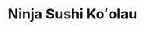 ---
layout: place
title: "Ninja Sushi Koʻolau"
permalink: /hawaii/kaneohe/ninja-sushi-ko-olau.html
stateAbbr: HI
stateName: Hawaii
cityName: Kaneohe
place_id: ChIJCZ7bEEJqAHwR4pAk57ydJwk
photos:
  - name: >-
      places/ChIJCZ7bEEJqAHwR4pAk57ydJwk/photos/AUy1YQ3t6rf9E2EoQibvOkJKIa2o2DyWpJOVT0kGXQ-TnERmmHt3QwsAmtpR3YFl1kTTnJGGlfdjDX9ZH8hM3uYWGMCC8XMxrlLEvBNjRqsqHtedz0KsrQg35OsCmSUt_aoN7r-eZ4mwG1-U7Qfk-JjaB-YlBiJ10p3gDKoh_roBshg0xvhubuYQNlAmdd-8Uzg-dUV673rhDOMkezQZ1zDYG-2CNzoAhFb2n38NBxyr4_KaPRrMWpQmUoHQ5Aja_bZQMH1LTax0ghCiHmUDVn21n7f8kmcVWtGtz6tmmEKJDehl-g
    widthPx: 2048
    heightPx: 1842
    authorAttributions:
      - displayName: Ninja Sushi Koolau
        uri: https://maps.google.com/maps/contrib/102248303974639818333
        photoUri: >-
          https://lh3.googleusercontent.com/a/ACg8ocL9aene0CLG5iBd5iNJ0wrNsxgebDodFJ2fqMxDzqh-YrhoQg=s100-p-k-no-mo
    flagContentUri: >-
      https://www.google.com/local/imagery/report/?cb_client=maps_api_places.places_api&image_key=!1e10!2sAF1QipOLt9UDduyeyBpiWNAIcrB9QBYYbhcAjpU2Nc1B&hl=en-US
    googleMapsUri: >-
      https://www.google.com/maps/place//data=!3m4!1e2!3m2!1sAF1QipOLt9UDduyeyBpiWNAIcrB9QBYYbhcAjpU2Nc1B!2e10!4m2!3m1!1s0x7c006a4210db9e09:0x9279dbce72490e2
  - name: >-
      places/ChIJCZ7bEEJqAHwR4pAk57ydJwk/photos/AUy1YQ3rdo5FmslD5zqM58gxJ4GvtaRLw711ahndSV5S3pTjUiMkY20ALuJD_t7GS4dZX4j_W0boz7NJ0zTFhXanAgbzz8gmc0bN810TNhFdIaUkaIZfCKSeSFjPjRxYzERE_nKG1XDysQfopyOwUPCRTyt81oFl6bAIWPesfmqALU_9_k7lQXl26YqxQ_NLGU-1oYhstTX-wBj5iO-oX5yddZkLcJwtMynqNaF0ZOvIxRzrCOXgCxP6fnCgpKljczm6kwAYY-JZZKqvFXfQoVGmJBgJdYy2iv0OviSjEhpgn_qSpw
    widthPx: 1417
    heightPx: 1076
    authorAttributions:
      - displayName: Ninja Sushi Koolau
        uri: https://maps.google.com/maps/contrib/102248303974639818333
        photoUri: >-
          https://lh3.googleusercontent.com/a/ACg8ocL9aene0CLG5iBd5iNJ0wrNsxgebDodFJ2fqMxDzqh-YrhoQg=s100-p-k-no-mo
    flagContentUri: >-
      https://www.google.com/local/imagery/report/?cb_client=maps_api_places.places_api&image_key=!1e10!2sAF1QipMWj0eLCAZ_dwAVcW1YAwMoKNDol2noHaPpiwXb&hl=en-US
    googleMapsUri: >-
      https://www.google.com/maps/place//data=!3m4!1e2!3m2!1sAF1QipMWj0eLCAZ_dwAVcW1YAwMoKNDol2noHaPpiwXb!2e10!4m2!3m1!1s0x7c006a4210db9e09:0x9279dbce72490e2
  - name: >-
      places/ChIJCZ7bEEJqAHwR4pAk57ydJwk/photos/AUy1YQ3EavoOi0emcUfC2f5vuM8WL_EKbihf7qlsvHZh1eZamiKXH4-sYED-5SoweQPgrfqxYv8N9myK7-7OKlC-o6s6qT0tGOTFV5OfDQBVm9cSNI_Ur0THXvYMC3KfkvNkTf86C0S3Y6zcMoSNWkELk4a4dKnIoHz9FqBcLJLjY8xMGECrHDGm8-m_HFfto678qOTZTz7GowXFkTEbSff0Mw_MmQ_EiZ3_Q9di_A-3693v6at_y_0ViGd6zy0JbWaE-GVp0k3RG3J4cuKSVidPKVn1HTchQTxUMzMzMscx8BirWMyDj7OoAWqKaZSVpJZHMY_LbDJ4QvKwq12TraNvs-OLo4E6hUfxefY4DNdT3lkj5k0zQoW1PNx9uY4N3_0LBfTUl568GrIB0n4-E_ioPLdjMgxCvpCdMD8d8U4TpqFmOw
    widthPx: 4800
    heightPx: 3937
    authorAttributions:
      - displayName: Me.
        uri: https://maps.google.com/maps/contrib/114726118144704462883
        photoUri: >-
          https://lh3.googleusercontent.com/a-/ALV-UjVpM1YlH7ihe4F2GTXFzpH9wpw6cwRvqSaBhjoSPKFo-_thqRa0=s100-p-k-no-mo
    flagContentUri: >-
      https://www.google.com/local/imagery/report/?cb_client=maps_api_places.places_api&image_key=!1e10!2sCIHM0ogKEICAgIDPmJ7CLw&hl=en-US
    googleMapsUri: >-
      https://www.google.com/maps/place//data=!3m4!1e2!3m2!1sCIHM0ogKEICAgIDPmJ7CLw!2e10!4m2!3m1!1s0x7c006a4210db9e09:0x9279dbce72490e2
  - name: >-
      places/ChIJCZ7bEEJqAHwR4pAk57ydJwk/photos/AUy1YQ0JnXvWcVVtMCit8eQP-h3qbYw_KTq2Jj0VD9Yc0Vs2KzuckNPDdi3oyB9v5wq5NenfJ0UXTnPSBme82KH3Q7xn53xZSI4XrxS-5p_mMHidv2Xn7ErOUbQ60HcE5dm38bT7hB4AK5adsipvFN_Rf__2j-F277Z21km73dIbsaIJvdOOe3ICUqDWi9iRbDvVZ9XNRnB2WUL7M0vI_1BcYmAdskGC06tMU_WnYHXNn8padKCp9fohaMD9LfVLYocUNsOF3V4oYe_pPu5VlfijM4qiWdRpM2SL8QVjNH6o4cYYdwUGlyjqT7_eld0fr8f3X_fm2hlZvyg1zb3KMehD5xAYoiSPoXz_fPBusWmtpxFWuVDGMFLexk-x3RVTpefisJO2eCtQqJqH0s3qrqkS4SGATiFfQ_MryqWlJGhwHZs_UG4
    widthPx: 4032
    heightPx: 3024
    authorAttributions:
      - displayName: M. F.
        uri: https://maps.google.com/maps/contrib/111431110075704763309
        photoUri: >-
          https://lh3.googleusercontent.com/a/ACg8ocIzkwTITHzHjvNU6uAcle-dbZjhdIF3PFGTonEsaukdeYH8EA=s100-p-k-no-mo
    flagContentUri: >-
      https://www.google.com/local/imagery/report/?cb_client=maps_api_places.places_api&image_key=!1e10!2sCIHM0ogKEICAgIDUr7_OlQE&hl=en-US
    googleMapsUri: >-
      https://www.google.com/maps/place//data=!3m4!1e2!3m2!1sCIHM0ogKEICAgIDUr7_OlQE!2e10!4m2!3m1!1s0x7c006a4210db9e09:0x9279dbce72490e2
  - name: >-
      places/ChIJCZ7bEEJqAHwR4pAk57ydJwk/photos/AUy1YQ2Kfh4VTT2Wu6bQUZZk9ulNMkhllpPc2PrZ4Si-TBwQrA26C8cSMiffWq9rO_BJ9o72qOs1YhQoYEwW94zYJ4Nc-yZEnBDwLQrU2BFG8z21nWaX_-9vLlfQJz7haJhRCjvvy7nAJZjjLw139g9VQB41Ta00-MmB8WTKa1Pvj0WzO1BAHQEzXdsYyl7Xf5jXG9bbVfud_owb_YuzZizif72Oq-d2Gmn0o6nOb1SKQ86ZGrqBXKrUB697iew62vxaEbwHIskeRP_dU15mTTvz53K9COTqCPjKeAZ1NhOG7Ej0X2JS4ASDv2mfavy7-qAtMrrn53XBYplo-BE2cJ39fMPkVFHhzv9qM_4o2RfrfOceNbq5kox1G3fIAqtDSa7nsrle6fT9sch06sX05gByfZVS6K6KRk7lIBQe5TqwV2ZM5Q
    widthPx: 3024
    heightPx: 4032
    authorAttributions:
      - displayName: Christine Schoenberger
        uri: https://maps.google.com/maps/contrib/115195422317908921935
        photoUri: >-
          https://lh3.googleusercontent.com/a-/ALV-UjUQh_Fq40vJRydLQ0c-c5t5a7qr_1i95wfazpQ0e0L_55O1Q9i1=s100-p-k-no-mo
    flagContentUri: >-
      https://www.google.com/local/imagery/report/?cb_client=maps_api_places.places_api&image_key=!1e10!2sCIHM0ogKEICAgIDKiofsPQ&hl=en-US
    googleMapsUri: >-
      https://www.google.com/maps/place//data=!3m4!1e2!3m2!1sCIHM0ogKEICAgIDKiofsPQ!2e10!4m2!3m1!1s0x7c006a4210db9e09:0x9279dbce72490e2
  - name: >-
      places/ChIJCZ7bEEJqAHwR4pAk57ydJwk/photos/AUy1YQ17Sjr9NSaExHUGvQwuz8y5NX7HD1PgIWsEeK5BgzGAMwQdxlUVFYNr7FNlg2Nx-d3blMB-8VRKmTwqRt9-wlnn1oOhGomZgDKcBuGViiILKH3fuxy4IyHGSgwIKMQj9NM4k8J7pFSv2_g9y4EmdgMrUyyjs7pcDqPA1ZXl6FjKW9xdZSV3ST9_wGekSLqCldwjt7_lVdtA09O0-_iXKjPI9S5RkfRn8kdjI-PCdTBcSLNVdNKD7BPy-IUJ4k4YRs4XnipZwuLKHJOuAzoQkAq7FalvP94UkiRDtPK63Kri9C5ifFcw8XmnfTWpXvQu_RoeXprAMeyW8kGYfjv_ey-hjvZd0GKYgziWDpWA8KV1Dv04Io5kEy84eR5uE_DQT42dlOXDGn7m2EhkoalxIM7-FBeQeORsWSYAPKX_ankV5Q
    widthPx: 3057
    heightPx: 2749
    authorAttributions:
      - displayName: Ninja Sushi Koolau
        uri: https://maps.google.com/maps/contrib/102248303974639818333
        photoUri: >-
          https://lh3.googleusercontent.com/a/ACg8ocL9aene0CLG5iBd5iNJ0wrNsxgebDodFJ2fqMxDzqh-YrhoQg=s100-p-k-no-mo
    flagContentUri: >-
      https://www.google.com/local/imagery/report/?cb_client=maps_api_places.places_api&image_key=!1e10!2sCIHM0ogKEICAgIC4u_DFGg&hl=en-US
    googleMapsUri: >-
      https://www.google.com/maps/place//data=!3m4!1e2!3m2!1sCIHM0ogKEICAgIC4u_DFGg!2e10!4m2!3m1!1s0x7c006a4210db9e09:0x9279dbce72490e2
  - name: >-
      places/ChIJCZ7bEEJqAHwR4pAk57ydJwk/photos/AUy1YQ176UQENEWBjcCKqDGDuKxYHrIeoCQFXdhHm_9JV3-EYKQ2FbWCGUZ2KzDMh4LkqgItUlkshRqX4Ag9CvIMQ0dKH4mZb0zC0XyFe3vz3k6fnKrAP5PDGjlemDOw-axxIewq9XmJrCTo1rI3BOu-JvspitMsI2YN0qvzCuZ1fwhY4rn5OixzsBhgfQvZbb-8jksNnr-jgOV7AullKfNlOHr6rsuttdAkAelnwlf_Njops_Z5i2Y3L6Kusz88mK3ZpqKs7Ges64G1n4aMSMPoeT_yp_Zh9J3XoQc_vTv-BBwIFMD-vveclT6XJoMkqmGQUHMMGtxdKGgF4uYs9aMCwyhzdxSPHKyILciAFXPMho5Z_JZh-GCWQIxVm6LblojyoxtcICr3HEvoy5zUc1q1Jefzf1sLUhnURlqvzq6pcnA
    widthPx: 3024
    heightPx: 4032
    authorAttributions:
      - displayName: Me.
        uri: https://maps.google.com/maps/contrib/114726118144704462883
        photoUri: >-
          https://lh3.googleusercontent.com/a-/ALV-UjVpM1YlH7ihe4F2GTXFzpH9wpw6cwRvqSaBhjoSPKFo-_thqRa0=s100-p-k-no-mo
    flagContentUri: >-
      https://www.google.com/local/imagery/report/?cb_client=maps_api_places.places_api&image_key=!1e10!2sCIHM0ogKEICAgIDPmJ7CPw&hl=en-US
    googleMapsUri: >-
      https://www.google.com/maps/place//data=!3m4!1e2!3m2!1sCIHM0ogKEICAgIDPmJ7CPw!2e10!4m2!3m1!1s0x7c006a4210db9e09:0x9279dbce72490e2
  - name: >-
      places/ChIJCZ7bEEJqAHwR4pAk57ydJwk/photos/AUy1YQ2I5WFm8FMbdYS5MuzHu3vDEHBjp9ghoQfsKgIZNSo-JNW6KA4enEndk8nthSpXjnRd0tMt0k6j59_aw824Sp8jTjtIixwkZHLzSpvfyyqCXvSHxDn1O_XeZEMUZ7Rwzv3LncrAejYsdFnAEL8B0OXaW5iyf1kD-PJQ7NP4jTzfxSC_t5v4cUjtq7LWBklzzevk7uzpMaMB6ZQK0EHPH5bZE-IMSklq2-KyWe6tXU98y7tZkiEsxvQEiVqx3XWBSm5dsPvuBjjx4nX5yy4TV0mfoMgzXaMZxVkM3puLG84J0eIDuxVVJbVox7CpcrhO76qGMdUNDeNNRdEpUQBMg46afPJ1IKaAP_6AbcofgQ2-Oexc3pmNEAMTIZ_9zyAwLP2hFFh1yUbYsX6oO47zMW9mUtiXjguvwLRWeJYZGCmoD8V7
    widthPx: 4000
    heightPx: 1756
    authorAttributions:
      - displayName: Tony Jones
        uri: https://maps.google.com/maps/contrib/113472554497569092562
        photoUri: >-
          https://lh3.googleusercontent.com/a-/ALV-UjXDmbqj3Mxaj64UFtigLlL8UOEvrhN0ChZ0mUBxSbyEaBLCvLrO=s100-p-k-no-mo
    flagContentUri: >-
      https://www.google.com/local/imagery/report/?cb_client=maps_api_places.places_api&image_key=!1e10!2sCIHM0ogKEICAgIDO1M2KyAE&hl=en-US
    googleMapsUri: >-
      https://www.google.com/maps/place//data=!3m4!1e2!3m2!1sCIHM0ogKEICAgIDO1M2KyAE!2e10!4m2!3m1!1s0x7c006a4210db9e09:0x9279dbce72490e2
  - name: >-
      places/ChIJCZ7bEEJqAHwR4pAk57ydJwk/photos/AUy1YQ13zPxlXy17Mkb-_8oUlSRRaGgEWapNhVTbpGbbAWgnTgycR6gGaEbgKbC7Rd9BlVfEziJv4R_MNaebpHVLpQV1iBxQ_zgqxraB8I3Tm4Ybq7Ucrr9HYM0U-IwV4oVNpno1kVjeS7vy-ShrbWN4c9s1rra1CpW7TxTBA_CkO-v5SMzzA4bQyM3xwN7gS1v2kFcHi8rNFM8y-vt5VQv2FeDkyy6KhleAOPAnVfBZCvNUtHy9SzYp2-L4dqaxUIUf53ZfguqyD8_2JO07xUYncgFl6pdsQbCvzotnEZ3yagjcJ2hYKAAlkyKhKLfGByPxt3U7HSRxsevuAsLh_NxGET-jUxj12sqihZbYUEAThe6UB7KxmR3kn5QM_C1eHczWjux2KYNAjp6BP840y5NtQssJi9qfwz4rlnE
    widthPx: 4032
    heightPx: 3024
    authorAttributions:
      - displayName: M. F.
        uri: https://maps.google.com/maps/contrib/111431110075704763309
        photoUri: >-
          https://lh3.googleusercontent.com/a/ACg8ocIzkwTITHzHjvNU6uAcle-dbZjhdIF3PFGTonEsaukdeYH8EA=s100-p-k-no-mo
    flagContentUri: >-
      https://www.google.com/local/imagery/report/?cb_client=maps_api_places.places_api&image_key=!1e10!2sCIHM0ogKEICAgIDUr7-hMQ&hl=en-US
    googleMapsUri: >-
      https://www.google.com/maps/place//data=!3m4!1e2!3m2!1sCIHM0ogKEICAgIDUr7-hMQ!2e10!4m2!3m1!1s0x7c006a4210db9e09:0x9279dbce72490e2
  - name: >-
      places/ChIJCZ7bEEJqAHwR4pAk57ydJwk/photos/AUy1YQ018fvuWgnFCmOwErVbteV_2MR234-li31SDjwq7unl5TXKYxTKz-WAGCfVVhUPJh0YVZQhs5Mwlxr1BV8OqIyg0j1gp-dakyKNelTZkkjdaJqUle_v7i2AaIi7bbuPhgQPLLwxUBv5RD-iQtejYNOpWg8mNwJwUAWq7oUeS4pQNrKS6u6fVjeum-AefsCvQ68nN8zAFq7eeVlDbXql6N4fbAV1Z8SHc6jGkoIsIzFRxNZ7W-iyO9xvHgaTAeMIaWOWhoRsiIbkemZholAtwI8iz5mg7hIBJVG0V46vm0bjOa1M2TtjjgwLLdC2bPM61tdUotlnrU4w1mxoEpWr3fkos4J3-34dP-ysaSkRnt96XD5HNVmjOtkMadNULEtc8nUMnoXOfynYubD3QeWISLtYDfMfFeuEMenaUnDCJ9Hq_A
    widthPx: 3000
    heightPx: 3000
    authorAttributions:
      - displayName: cams o
        uri: https://maps.google.com/maps/contrib/115973189790313817501
        photoUri: >-
          https://lh3.googleusercontent.com/a/ACg8ocI0JhWoe15hWQl7dVYEHmk7E6NjEVJYvcjIJB9IC4cjTDH0gIIq=s100-p-k-no-mo
    flagContentUri: >-
      https://www.google.com/local/imagery/report/?cb_client=maps_api_places.places_api&image_key=!1e10!2sCIHM0ogKEICAgIC6k6ehcw&hl=en-US
    googleMapsUri: >-
      https://www.google.com/maps/place//data=!3m4!1e2!3m2!1sCIHM0ogKEICAgIC6k6ehcw!2e10!4m2!3m1!1s0x7c006a4210db9e09:0x9279dbce72490e2
address: '47-388 Hui Iwa St # 17, Kaneohe, HI 96744, USA'
street: '47-388 Hui Iwa St # 17'
city: Kaneohe
state: HI
zip: '96744'
country: USA
neighborhood: null
latitude: '21.436700'
longitude: '-157.826400'
accessibility_options:
  wheelchairAccessibleParking: true
  wheelchairAccessibleEntrance: true
  wheelchairAccessibleSeating: true
business_status: OPERATIONAL
name: Ninja Sushi Koʻolau
google_maps_links:
  directionsUri: >-
    https://www.google.com/maps/dir//''/data=!4m7!4m6!1m1!4e2!1m2!1m1!1s0x7c006a4210db9e09:0x9279dbce72490e2!3e0
  placeUri: https://maps.google.com/?cid=659669305090412770
  writeAReviewUri: >-
    https://www.google.com/maps/place//data=!4m3!3m2!1s0x7c006a4210db9e09:0x9279dbce72490e2!12e1
  reviewsUri: >-
    https://www.google.com/maps/place//data=!4m4!3m3!1s0x7c006a4210db9e09:0x9279dbce72490e2!9m1!1b1
  photosUri: >-
    https://www.google.com/maps/place//data=!4m3!3m2!1s0x7c006a4210db9e09:0x9279dbce72490e2!10e5
primary_type: Sushi Restaurant
opening_hours:
  regular: null
  current: null
secondary_opening_hours:
  regular:
    weekdayDescriptions: null
    type: null
  current:
    weekdayDescriptions: null
    type: null
phone: null
price_level: null
price_range: null
rating: null
rating_count: 0
website: null
description: null
reviews: null
parking_options: null
payment_options: null
allow_dogs: null
curbside_pickup: null
delivery: null
dine_in: null
good_for_children: null
good_for_groups: null
good_for_sports: null
live_music: null
menu_for_children: null
outdoor_seating: null
reservable: null
restroom: null
serves_beer: null
serves_breakfast: null
serves_brunch: null
serves_cocktails: null
serves_coffee: null
serves_dinner: null
serves_dessert: null
serves_lunch: null
serves_vegetarian_food: null
serves_wine: null
takeout: null
slug: Ninja-Sushi-Ko-olau

---